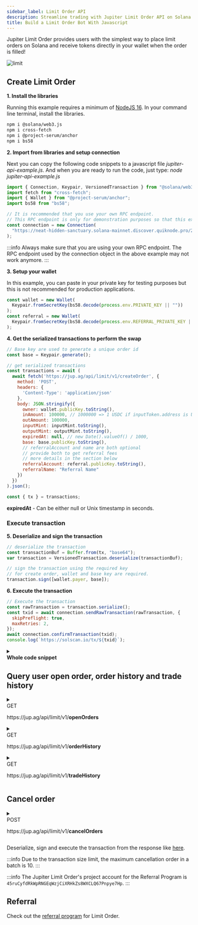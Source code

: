 ```yaml
---
sidebar_label: Limit Order API
description: Streamline trading with Jupiter Limit Order API on Solana. Access tutorials, SDK tools, and tips to boost your crypto strategies efficiently.
title: Build a Limit Order Bot With Javascript
---
```


<head>
    <title>Jupiter Limit Order API Documentation</title>
    <meta name="twitter:card" content="summary" />
</head>


Jupiter Limit Order provides users with the simplest way to place limit orders on Solana and receive tokens directly in your wallet when the order is filled!

![limit](limit-order.jpeg)

## Create Limit Order

**1. Install the libraries**

Running this example requires a minimum of [NodeJS 16](https://nodejs.org/en). In your command line terminal, install the libraries.

```bash
npm i @solana/web3.js
npm i cross-fetch
npm i @project-serum/anchor
npm i bs58
```

**2. Import from libraries and setup connection**

Next you can copy the following code snippets to a javascript file _jupiter-api-example.js_. And when you are ready to run the code, just type: _node jupiter-api-example.js_

```js
import { Connection, Keypair, VersionedTransaction } from "@solana/web3.js";
import fetch from "cross-fetch";
import { Wallet } from "@project-serum/anchor";
import bs58 from "bs58";

// It is recommended that you use your own RPC endpoint.
// This RPC endpoint is only for demonstration purposes so that this example will run.
const connection = new Connection(
  "https://neat-hidden-sanctuary.solana-mainnet.discover.quiknode.pro/2af5315d336f9ae920028bbb90a73b724dc1bbed/"
);
```

:::info
Always make sure that you are using your own RPC endpoint. The RPC endpoint used by the connection object in the above example may not work anymore.
:::

**3. Setup your wallet**

In this example, you can paste in your private key for testing purposes but this is not recommended for production applications.

```js
const wallet = new Wallet(
  Keypair.fromSecretKey(bs58.decode(process.env.PRIVATE_KEY || ""))
);
const referral = new Wallet(
  Keypair.fromSecretKey(bs58.decode(process.env.REFERRAL_PRIVATE_KEY || ""))
);
```

**4. Get the serialized transactions to perform the swap**

```js
// Base key are used to generate a unique order id
const base = Keypair.generate();

// get serialized transactions
const transactions = await (
  await fetch('https://jup.ag/api/limit/v1/createOrder', {
    method: 'POST',
    headers: {
      'Content-Type': 'application/json'
    },
    body: JSON.stringify({
      owner: wallet.publicKey.toString(),
      inAmount: 100000, // 1000000 => 1 USDC if inputToken.address is USDC mint
      outAmount: 100000,
      inputMint: inputMint.toString(),
      outputMint: outputMint.toString(),
      expiredAt: null, // new Date().valueOf() / 1000,
      base: base.publicKey.toString(),
      // referralAccount and name are both optional
      // provide both to get referral fees
      // more details in the section below
      referralAccount: referral.publicKey.toString(),
      referralName: "Referral Name"
    })
  })
).json();

const { tx } = transactions;
```

**expiredAt** - Can be either null or Unix timestamp in seconds.

### Execute transaction

**5. Deserialize and sign the transaction**

```js
// deserialize the transaction
const transactionBuf = Buffer.from(tx, "base64");
var transaction = VersionedTransaction.deserialize(transactionBuf);

// sign the transaction using the required key
// for create order, wallet and base key are required.
transaction.sign([wallet.payer, base]);
```

**6. Execute the transaction**

```js
// Execute the transaction
const rawTransaction = transaction.serialize();
const txid = await connection.sendRawTransaction(rawTransaction, {
  skipPreflight: true,
  maxRetries: 2,
});
await connection.confirmTransaction(txid);
console.log(`https://solscan.io/tx/${txid}`);
```

<details>
  <summary>
    <div>
      <div><b>Whole code snippet</b></div>
    </div>
  </summary>

```js
import { Connection, Keypair, VersionedTransaction } from "@solana/web3.js";
import fetch from "cross-fetch";
import { Wallet } from "@project-serum/anchor";
import bs58 from "bs58";

// It is recommended that you use your own RPC endpoint.
// This RPC endpoint is only for demonstration purposes so that this example will run.
const connection = new Connection(
  "https://neat-hidden-sanctuary.solana-mainnet.discover.quiknode.pro/2af5315d336f9ae920028bbb90a73b724dc1bbed/"
);

// Base key are used to generate a unique order id
const base = Keypair.generate();

// get serialized transactions
const transactions = await (
  await fetch('https://jup.ag/api/limit/v1/createOrder', {
    method: 'POST',
    headers: {
      'Content-Type': 'application/json'
    },
    body: JSON.stringify({
      owner: wallet.publicKey.toString(),
      inAmount: 100000, // 1000000 => 1 USDC if inputToken.address is USDC mint
      outAmount: 100000,
      inputMint: inputMint.toString(),
      outputMint: outputMint.toString(),
      expiredAt: null, // new Date().valueOf() / 1000,
      base: base.publicKey.toString(),
      // referralAccount and name are both optional
      // provide both to get referral fees
      // more details in the section below
      referralAccount: referral.publicKey.toString(),
      referralName: "Referral Name"
    })
  })
).json();

const { tx } = transactions;

// deserialize the transaction
const transactionBuf = Buffer.from(tx, "base64");
var transaction = VersionedTransaction.deserialize(transactionBuf);

// sign the transaction using the required key
// for create order, wallet and base key are required.
transaction.sign([wallet.payer, base]);

// Execute the transaction
const rawTransaction = transaction.serialize();
const txid = await connection.sendRawTransaction(rawTransaction, {
  skipPreflight: true,
  maxRetries: 2,
});
await connection.confirmTransaction(txid);
console.log(`https://solscan.io/tx/${txid}`); 
```
</details>

## Query user open order, order history and trade history

<details>
  <summary>
    <div>
      <div className="api-method-box get">GET</div>
      <p className="api-method-path">https://jup.ag/api/limit/v1/<b>openOrders</b></p>
    </div>
  </summary>

### Parameters

| Query        | Type   | Required | Description | 
| ------------ | ------ | -------- | -------- |
| `wallet`     | string | No       | The wallet address
| `inputMint`  | string | No       | The contract address of the token used to place the limit order
| `outputMint` | string | No       | The contract address of the token being bought

:::info
Due to the transaction size limit, it is best to provide a wallet address even if it is not required.
:::

### Example Request
```shell
curl -X GET "https://jup.ag/api/limit/v1/openorders?wallet=TVeKgyTMp3DjwVFRYC9mYcRStRnbRsFExrZDFCKrXnT&inputMint=So11111111111111111111111111111111111111112&outputMint=WENWENvqqNya429ubCdR81ZmD69brwQaaBYY6p3LCpk"
```
### Response

  <details>
    <summary>
      <span style={{color: '#018847'}}>&bull; </span>
      <span style={{fontSize: '14px'}}>
      <b style={{color: '#018847', marginRight: '36px'}}>200: OK</b>
        Success Response
      </span>
    </summary>

```json
[
    {
        "publicKey": "APCQFtJqMhv6MpXHEtwTBxuSzGTLcJz3XcQGKc1hNpc2",
        "account": {
            "maker": "TVeKgyTMp3DjwVFRYC9mYcRStRnbRsFExrZDFCKrXnT",
            "inputMint": "So11111111111111111111111111111111111111112",
            "outputMint": "WENWENvqqNya429ubCdR81ZmD69brwQaaBYY6p3LCpk",
            "oriInAmount": "30000000",
            "oriOutAmount": "150000000000",
            "inAmount": "30000000",
            "outAmount": "150000000000",
            "expiredAt": null,
            "base": "314Ybz35QBeJ4DNRYbpBVM8DFhcDrchpmvTLQQhcLj23"
        }
    }
]
```

  </details>

  <details>
  <summary><span>&bull; </span><b style={{marginRight: '36px'}}>default</b> <span style={{fontSize: '14px'}}>Error Response</span></summary>

```json
{​
  "message": "string",​
  "code": "string",​
  "issues": [​
    {​
      "message": "string"​
    }​
  ]​
​}
```

</details>
</details>
<details>
  <summary>
    <div>
      <div className="api-method-box get">GET</div>
      <p className="api-method-path">https://jup.ag/api/limit/v1/<b>orderHistory</b></p>
    </div>
  </summary>

### Parameters

| Query    | Type   | Required | Description
| -------- | ------ | -------- | --------
| `wallet` | string | Yes      | wallet address
| `cursor` | number | No       | 
| `skip`   | number | No       | 
| `take`   | number | No       | 

### Example Request
```shell
curl -X GET "https://jup.ag/api/limit/v1/orderHistory?wallet=TVeKgyTMp3DjwVFRYC9mYcRStRnbRsFExrZDFCKrXnT"
```
### Response

  <details>
    <summary>
      <span style={{color: '#018847'}}>&bull; </span>
      <span style={{fontSize: '14px'}}>
      <b style={{color: '#018847', marginRight: '36px'}}>200: OK</b>
        Success Response
      </span>
    </summary>

```json
[
{
        "id": 38422148,
        "orderKey": "BBdAfjXB3kiu2Z6XZM6BAm5hei5awU3SwTT12btaQmgx",
        "maker": "TVeKgyTMp3DjwVFRYC9mYcRStRnbRsFExrZDFCKrXnT",
        "inputMint": "So11111111111111111111111111111111111111112",
        "outputMint": "WENWENvqqNya429ubCdR81ZmD69brwQaaBYY6p3LCpk",
        "inAmount": "0",
        "oriInAmount": "30000000",
        "outAmount": "0",
        "oriOutAmount": "2715393334",
        "expiredAt": null,
        "state": "Completed",
        "createTxid": "5xbd6BhqCbfhrorEsrxSGs2wGzaJMycuqy6X11PTMrJtF2mMAoAo4e7vJgCzjWDKNRWMqrMyAL4u5aaWaEtnAFKW",
        "cancelTxid": null,
        "updatedAt": "2024-05-23T17:09:31.024Z",
        "createdAt": "2024-05-23T17:07:47.000Z"
    }
]
```

  </details>

  <details>
  <summary><span>&bull; </span><b style={{marginRight: '36px'}}>default</b> <span style={{fontSize: '14px'}}>Error Response</span></summary>

```json
{​
  "message": "string",​
  "code": "string",​
  "issues": [​
    {​
      "message": "string"​
    }​
  ]​
​}
```

</details>
</details>

<details>
  <summary>
    <div>
      <div className="api-method-box get">GET</div>
      <p className="api-method-path">https://jup.ag/api/limit/v1/<b>tradeHistory</b></p>
    </div>
  </summary>

### Parameters

| Query        | Type   | Required | Description |
| ------------ | ------ | -------- | --------
| `wallet`     | string | No       | Wallet Address |
| `inputMint`  | string | No       | Contract address of the token being sold |
| `outputMint` | string | No       | Contract address of the token being bought
| `cursor`     | number | No       |
| `skip`       | number | No       |
| `take`       | number | No       |

### Example Request
```shell
curl -X GET "https://jup.ag/api/limit/v1/tradeHistory?wallet=TVeKgyTMp3DjwVFRYC9mYcRStRnbRsFExrZDFCKrXnT"
```
### Response

  <details>
    <summary>
      <span style={{color: '#018847'}}>&bull; </span>
      <span style={{fontSize: '14px'}}>
      <b style={{color: '#018847', marginRight: '36px'}}>200: OK</b>
        Success Response
      </span>
    </summary>

```json
[
    {
        "id": 47520095,
        "inAmount": "30000000",
        "outAmount": "2715393334",
        "txid": "2csWeVyrqfCcjYHUhpYikEW7aspz7piThp1CjrXv3iCofwa4Kd9zhF5PrRuidH4pJ4U5ZCeA9edYgqZgHWhKYVpt",
        "updatedAt": "2024-05-23T17:09:29.999Z",
        "createdAt": "2024-05-23T17:09:23.000Z",
        "order": {
            "id": 38422148,
            "orderKey": "BBdAfjXB3kiu2Z6XZM6BAm5hei5awU3SwTT12btaQmgx",
            "inputMint": "So11111111111111111111111111111111111111112",
            "outputMint": "WENWENvqqNya429ubCdR81ZmD69brwQaaBYY6p3LCpk"
        }
    }
]
```

  </details>

  <details>
  <summary><span>&bull; </span><b style={{marginRight: '36px'}}>default</b> <span style={{fontSize: '14px'}}>Error Response</span></summary>

```json
{​
  "message": "string",​
  "code": "string",​
  "issues": [​
    {​
      "message": "string"​
    }​
  ]​
​}
```

</details>
</details>

## Cancel order

<details>
  <summary>
    <div>
      <div className="api-method-box post">POST</div>
      <p className="api-method-path">https://jup.ag/api/limit/v1/<b>cancelOrders</b></p>
    </div>
  </summary>

### Parameters
| Query        | Type   | Required | Description |
| ------------ | ------ | -------- | -------- |
| `owner`      | string | No       |
| `feePayer`   | string | No       |
| `orders`     | string list | No | List of orders being attempted to cancel |

### Body

```json
{​
  "owner": "string",​
  "feePayer": "string",​
  "orders": [​
    "string"​
  ]​
​}
```

### Response

  <details>
    <summary>
      <span style={{color: '#018847'}}>&bull; </span>
      <span style={{fontSize: '14px'}}>
      <b style={{color: '#018847', marginRight: '36px'}}>200: OK</b>
        Success Response
      </span>
    </summary>

```json
{ "tx": "string"​ }
```

  </details>
  <details>
  <summary><span>&bull; </span><b style={{marginRight: '36px'}}>default</b> <span style={{fontSize: '14px'}}>Error Response</span></summary>

```json
{​
  "message": "string",​
  "code": "string",​
  "issues": [​
    {​
      "message": "string"​
    }​
  ]​
​}
```

</details>
</details>

Deserialize, sign and execute the transaction from the response like [here](#execute-transaction).

:::info
Due to the transaction size limit, the maximum cancellation order in a batch is 10.
:::

:::info
The Jupiter Limit Order's project account for the Referral Program is `45ruCyfdRkWpRNGEqWzjCiXRHkZs8WXCLQ67Pnpye7Hp`.
:::

## Referral

Check out the [referral program](/docs/apis/adding-fees) for Limit Order.

